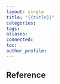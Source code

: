 ```yaml
---
layout: single
title: "{{title}}"
categories: 
tags: 
aliases: 
connected: 
toc: 
author_profile:
---
```











## Reference

